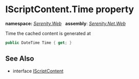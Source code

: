 # IScriptContent.Time property
**namespace:** *[Serenity.Web](../../README.md#serenity.web-namespace)*   **assembly**: *[Serenity.Net.Web](../../README.md)*

Time the cached content is generated at

```csharp
public DateTime Time { get; }
```

## See Also

* interface [IScriptContent](../IScriptContent.md)